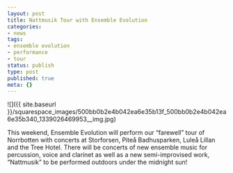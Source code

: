 ```yaml
---
layout: post
title: Nattmusik Tour with Ensemble Evolution
categories:
- news
tags:
- ensemble evolution
- performance
- tour
status: publish
type: post
published: true
meta: {}
---
```


![]({{ site.baseurl }}/squarespace_images/500bb0b2e4b042ea6e35b13f_500bb0b2e4b042ea6e35b340_1339026469953__img.jpg)

This weekend, Ensemble Evolution will perform our “farewell” tour of Norrbotten with concerts at Storforsen, Piteå Badhusparken, Luleå Lillan and the Tree Hotel. There will be concerts of new ensemble music for percussion, voice and clarinet as well as a new semi-improvised work, “Nattmusik” to be performed outdoors under the midnight sun!
